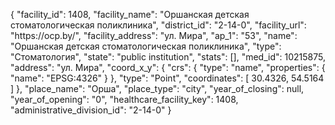 {
    "facility_id": 1408,
    "facility_name": "Оршанская детская стоматологическая поликлиника",
    "district_id": "2-14-0",
    "facility_url": "https:\/\/ocp.by\/",
    "facility_address": "ул. Мира",
    "ap_1": "53",
    "name": "Оршанская детская стоматологическая поликлиника",
    "type": "Стоматология",
    "state": "public institution",
    "stats": [],
    "med_id": 10215875,
    "address": "ул. Мира",
    "coord_x_y": {
        "crs": {
            "type": "name",
            "properties": {
                "name": "EPSG:4326"
            }
        },
        "type": "Point",
        "coordinates": [
            30.4326,
            54.5164
        ]
    },
    "place_name": "Орша",
    "place_type": "city",
    "year_of_closing": null,
    "year_of_opening": "0",
    "healthcare_facility_key": 1408,
    "administrative_division_id": "2-14-0"
}